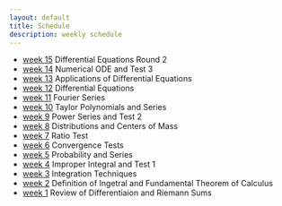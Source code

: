 ```yaml
---
layout: default
title: Schedule
description: weekly schedule
--- 
```

* [week 15](\calculus2/schedule/week15/week15.html) Differential Equations Round 2 <br>
* [week 14](\calculus2/schedule/week14/week14.html) Numerical ODE and Test 3 <br>
* [week 13](\calculus2/schedule/week13/week13.html) Applications of Differential Equations<br>
* [week 12](\calculus2/schedule/week12/week12.html) Differential Equations <br>
* [week 11](\calculus2/schedule/week11/week11.html) Fourier Series <br>
* [week 10](\calculus2/schedule/week10/week10.html) Taylor Polynomials and Series <br>
* [week 9](\calculus2/schedule/week9/week9.html) Power Series and Test 2 <br>
* [week 8](\calculus2/schedule/week8/week8.html) Distributions and Centers of Mass <br>
* [week 7](\calculus2/schedule/week7/week7.html) Ratio Test <br>
* [week 6](\calculus2/schedule/week6/week6.html) Convergence Tests <br>
* [week 5](\calculus2/schedule/week5/week5.html) Probability and Series <br>
* [week 4](\calculus2/schedule/week4/week4.html) Improper Integral and Test 1 <br>
* [week 3](\calculus2/schedule/week3/week3.html) Integration Techniques <br>
* [week 2](\calculus2/schedule/week2/week2.html) Definition of Ingetral and Fundamental Theorem of Calculus <br>
* [week 1](\calculus2/schedule/week1/week1.html) Review of Differentiaion and Riemann Sums


